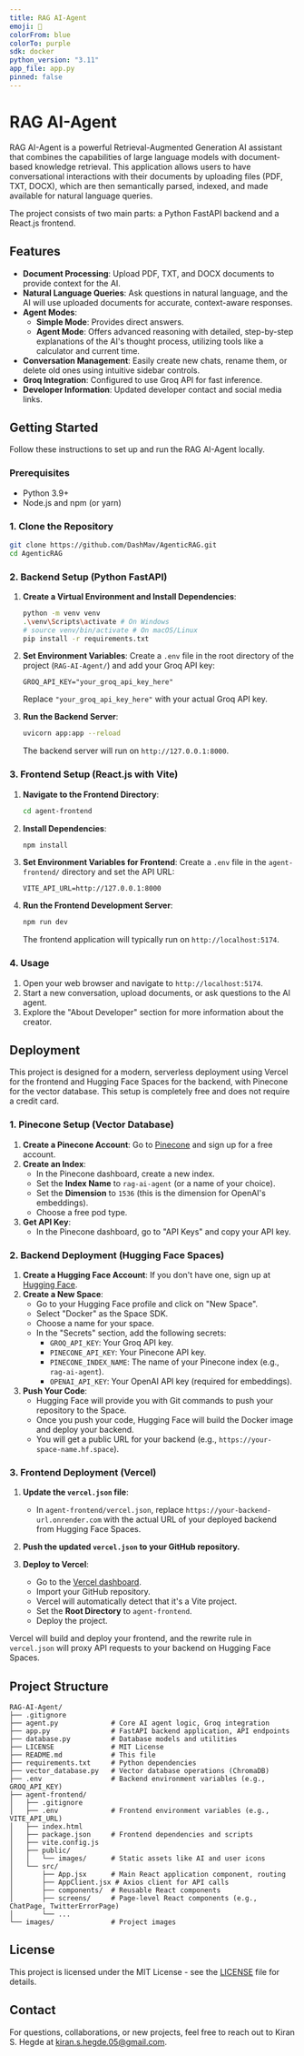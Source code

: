 ```yaml
---
title: RAG AI-Agent
emoji: 💬
colorFrom: blue
colorTo: purple
sdk: docker
python_version: "3.11"
app_file: app.py
pinned: false
---
```


# RAG AI-Agent

RAG AI-Agent is a powerful Retrieval-Augmented Generation AI assistant that combines the capabilities of large language models with document-based knowledge retrieval. This application allows users to have conversational interactions with their documents by uploading files (PDF, TXT, DOCX), which are then semantically parsed, indexed, and made available for natural language queries.

The project consists of two main parts: a Python FastAPI backend and a React.js frontend.

## Features

*   **Document Processing**: Upload PDF, TXT, and DOCX documents to provide context for the AI.
*   **Natural Language Queries**: Ask questions in natural language, and the AI will use uploaded documents for accurate, context-aware responses.
*   **Agent Modes**:
    *   **Simple Mode**: Provides direct answers.
    *   **Agent Mode**: Offers advanced reasoning with detailed, step-by-step explanations of the AI's thought process, utilizing tools like a calculator and current time.
*   **Conversation Management**: Easily create new chats, rename them, or delete old ones using intuitive sidebar controls.
*   **Groq Integration**: Configured to use Groq API for fast inference.
*   **Developer Information**: Updated developer contact and social media links.

## Getting Started

Follow these instructions to set up and run the RAG AI-Agent locally.

### Prerequisites

*   Python 3.9+
*   Node.js and npm (or yarn)

### 1. Clone the Repository

```bash
git clone https://github.com/DashMav/AgenticRAG.git
cd AgenticRAG
```

### 2. Backend Setup (Python FastAPI)

1.  **Create a Virtual Environment and Install Dependencies**:
    ```bash
    python -m venv venv
    .\venv\Scripts\activate # On Windows
    # source venv/bin/activate # On macOS/Linux
    pip install -r requirements.txt
    ```

2.  **Set Environment Variables**:
    Create a `.env` file in the root directory of the project (`RAG-AI-Agent/`) and add your Groq API key:
    ```
    GROQ_API_KEY="your_groq_api_key_here"
    ```
    Replace `"your_groq_api_key_here"` with your actual Groq API key.

3.  **Run the Backend Server**:
    ```bash
    uvicorn app:app --reload
    ```
    The backend server will run on `http://127.0.0.1:8000`.

### 3. Frontend Setup (React.js with Vite)

1.  **Navigate to the Frontend Directory**:
    ```bash
    cd agent-frontend
    ```

2.  **Install Dependencies**:
    ```bash
    npm install
    ```

3.  **Set Environment Variables for Frontend**:
    Create a `.env` file in the `agent-frontend/` directory and set the API URL:
    ```
    VITE_API_URL=http://127.0.0.1:8000
    ```

4.  **Run the Frontend Development Server**:
    ```bash
    npm run dev
    ```
    The frontend application will typically run on `http://localhost:5174`.

### 4. Usage

1.  Open your web browser and navigate to `http://localhost:5174`.
2.  Start a new conversation, upload documents, or ask questions to the AI agent.
3.  Explore the "About Developer" section for more information about the creator.

## Deployment

This project is designed for a modern, serverless deployment using Vercel for the frontend and Hugging Face Spaces for the backend, with Pinecone for the vector database. This setup is completely free and does not require a credit card.

### 1. Pinecone Setup (Vector Database)

1.  **Create a Pinecone Account**: Go to [Pinecone](https://www.pinecone.io/) and sign up for a free account.
2.  **Create an Index**:
    *   In the Pinecone dashboard, create a new index.
    *   Set the **Index Name** to `rag-ai-agent` (or a name of your choice).
    *   Set the **Dimension** to `1536` (this is the dimension for OpenAI's embeddings).
    *   Choose a free pod type.
3.  **Get API Key**:
    *   In the Pinecone dashboard, go to "API Keys" and copy your API key.

### 2. Backend Deployment (Hugging Face Spaces)

1.  **Create a Hugging Face Account**: If you don't have one, sign up at [Hugging Face](https://huggingface.co/).
2.  **Create a New Space**:
    *   Go to your Hugging Face profile and click on "New Space".
    *   Select "Docker" as the Space SDK.
    *   Choose a name for your space.
    *   In the "Secrets" section, add the following secrets:
        *   `GROQ_API_KEY`: Your Groq API key.
        *   `PINECONE_API_KEY`: Your Pinecone API key.
        *   `PINECONE_INDEX_NAME`: The name of your Pinecone index (e.g., `rag-ai-agent`).
        *   `OPENAI_API_KEY`: Your OpenAI API key (required for embeddings).
3.  **Push Your Code**:
    *   Hugging Face will provide you with Git commands to push your repository to the Space.
    *   Once you push your code, Hugging Face will build the Docker image and deploy your backend.
    *   You will get a public URL for your backend (e.g., `https://your-space-name.hf.space`).

### 3. Frontend Deployment (Vercel)

1.  **Update the `vercel.json` file**:
    *   In `agent-frontend/vercel.json`, replace `https://your-backend-url.onrender.com` with the actual URL of your deployed backend from Hugging Face Spaces.

2.  **Push the updated `vercel.json` to your GitHub repository.**

3.  **Deploy to Vercel**:
    *   Go to the [Vercel dashboard](https://vercel.com/new).
    *   Import your GitHub repository.
    *   Vercel will automatically detect that it's a Vite project.
    *   Set the **Root Directory** to `agent-frontend`.
    *   Deploy the project.

Vercel will build and deploy your frontend, and the rewrite rule in `vercel.json` will proxy API requests to your backend on Hugging Face Spaces.

## Project Structure

```
RAG-AI-Agent/
├── .gitignore
├── agent.py             # Core AI agent logic, Groq integration
├── app.py               # FastAPI backend application, API endpoints
├── database.py          # Database models and utilities
├── LICENSE              # MIT License
├── README.md            # This file
├── requirements.txt     # Python dependencies
├── vector_database.py   # Vector database operations (ChromaDB)
├── .env                 # Backend environment variables (e.g., GROQ_API_KEY)
├── agent-frontend/
│   ├── .gitignore
│   ├── .env             # Frontend environment variables (e.g., VITE_API_URL)
│   ├── index.html
│   ├── package.json     # Frontend dependencies and scripts
│   ├── vite.config.js
│   ├── public/
│   │   └── images/      # Static assets like AI and user icons
│   └── src/
│       ├── App.jsx      # Main React application component, routing
│       ├── AppClient.jsx # Axios client for API calls
│       ├── components/  # Reusable React components
│       ├── screens/     # Page-level React components (e.g., ChatPage, TwitterErrorPage)
│       └── ...
└── images/              # Project images
```

## License

This project is licensed under the MIT License - see the [LICENSE](LICENSE) file for details.

## Contact

For questions, collaborations, or new projects, feel free to reach out to Kiran S. Hegde at [kiran.s.hegde.05@gmail.com](mailto:kiran.s.hegde.05@gmail.com).
